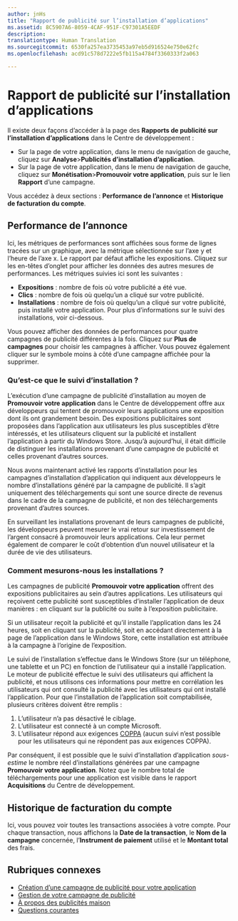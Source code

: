 ```yaml
---
author: jnHs
title: "Rapport de publicité sur l’installation d’applications"
ms.assetid: 8C5907A6-8059-4CAF-951F-C97301A5EEDF
description: 
translationtype: Human Translation
ms.sourcegitcommit: 6530fa257ea3735453a97eb5d916524e750e62fc
ms.openlocfilehash: acd91c578d7222e5fb115a4784f3360333f2a063

---
```


# Rapport de publicité sur l’installation d’applications

Il existe deux façons d’accéder à la page des **Rapports de publicité sur l’installation d’applications** dans le Centre de développement :

-   Sur la page de votre application, dans le menu de navigation de gauche, cliquez sur **Analyse**&gt;**Publicités d’installation d’application**.
-   Sur la page de votre application, dans le menu de navigation de gauche, cliquez sur **Monétisation**&gt;**Promouvoir votre application**, puis sur le lien **Rapport** d’une campagne.

Vous accédez à deux sections : **Performance de l’annonce** et **Historique de facturation du compte**.

## Performance de l’annonce

Ici, les métriques de performances sont affichées sous forme de lignes tracées sur un graphique, avec la métrique sélectionnée sur l’axe y et l’heure de l’axe x. Le rapport par défaut affiche les expositions. Cliquez sur les en-têtes d’onglet pour afficher les données des autres mesures de performances. Les métriques suivies ici sont les suivantes :

-   **Expositions** : nombre de fois où votre publicité a été vue.
-   **Clics** : nombre de fois où quelqu’un a cliqué sur votre publicité.
-   **Installations** : nombre de fois où quelqu’un a cliqué sur votre publicité, puis installé votre application. Pour plus d’informations sur le suivi des installations, voir ci-dessous.

Vous pouvez afficher des données de performances pour quatre campagnes de publicité différentes à la fois. Cliquez sur **Plus de campagnes** pour choisir les campagnes à afficher. Vous pouvez également cliquer sur le symbole moins à côté d’une campagne affichée pour la supprimer.

### Qu’est-ce que le suivi d’installation ?

L’exécution d’une campagne de publicité d’installation au moyen de **Promouvoir votre application** dans le Centre de développement offre aux développeurs qui tentent de promouvoir leurs applications une exposition dont ils ont grandement besoin. Des expositions publicitaires sont proposées dans l’application aux utilisateurs les plus susceptibles d’être intéressés, et les utilisateurs cliquent sur la publicité et installent l’application à partir du Windows Store. Jusqu’à aujourd’hui, il était difficile de distinguer les installations provenant d’une campagne de publicité et celles provenant d’autres sources.

Nous avons maintenant activé les rapports d’installation pour les campagnes d’installation d’application qui indiquent aux développeurs le nombre d’installations généré par la campagne de publicité. Il s’agit uniquement des téléchargements qui sont une source directe de revenus dans le cadre de la campagne de publicité, et non des téléchargements provenant d’autres sources.

En surveillant les installations provenant de leurs campagnes de publicité, les développeurs peuvent mesurer le vrai retour sur investissement de l’argent consacré à promouvoir leurs applications. Cela leur permet également de comparer le coût d’obtention d’un nouvel utilisateur et la durée de vie des utilisateurs.

### Comment mesurons-nous les installations ?

Les campagnes de publicité **Promouvoir votre application** offrent des expositions publicitaires au sein d’autres applications. Les utilisateurs qui reçoivent cette publicité sont susceptibles d’installer l’application de deux manières : en cliquant sur la publicité ou suite à l’exposition publicitaire.

Si un utilisateur reçoit la publicité et qu’il installe l’application dans les 24 heures, soit en cliquant sur la publicité, soit en accédant directement à la page de l’application dans le Windows Store, cette installation est attribuée à la campagne à l’origine de l’exposition.

Le suivi de l’installation s’effectue dans le Windows Store (sur un téléphone, une tablette et un PC) en fonction de l’utilisateur qui a installé l’application. Le moteur de publicité effectue le suivi des utilisateurs qui affichent la publicité, et nous utilisons ces informations pour mettre en corrélation les utilisateurs qui ont consulté la publicité avec les utilisateurs qui ont installé l’application. Pour que l’installation de l’application soit comptabilisée, plusieurs critères doivent être remplis :

1.  L’utilisateur n’a pas désactivé le ciblage.
2.  L’utilisateur est connecté à un compte Microsoft.
3.  L’utilisateur répond aux exigences [COPPA](http://go.microsoft.com/fwlink?LinkId=536558) (aucun suivi n’est possible pour les utilisateurs qui ne répondent pas aux exigences COPPA).

Par conséquent, il est possible que le suivi d’installation d’application *sous-estime* le nombre réel d’installations générées par une campagne **Promouvoir votre application**. Notez que le nombre total de téléchargements pour une application est visible dans le rapport **Acquisitions** du Centre de développement.

## Historique de facturation du compte

Ici, vous pouvez voir toutes les transactions associées à votre compte. Pour chaque transaction, nous affichons la **Date de la transaction**, le **Nom de la campagne** concernée, l’**Instrument de paiement** utilisé et le **Montant total** des frais.

## Rubriques connexes

* [Création d’une campagne de publicité pour votre application](create-an-ad-campaign-for-your-app.md)
* [Gestion de votre campagne de publicité](managing-your-ad-campaign.md)
* [À propos des publicités maison](about-house-ads.md)
* [Questions courantes](common-questions.md)
 

 







<!--HONumber=Jun16_HO4-->


